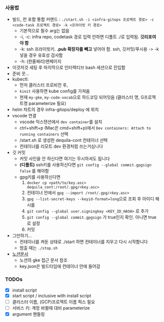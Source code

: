### 사용법
- 빌드, 런 포함 통합 커맨드 : `./start.sh -i <infra-gitops 프로젝트 경로> -c <code-task 프로젝트 경로> -k <프라이빗 키 경로>`
    - 기본적으로 필수 arg는 없음
    - -i, -c: infra repo, codetask 경로 입력 안하면 디폴트 ./로 입력됨. **깃리포여야 함**
    - -k: ssh 프라이빗키. **.pub 확장자를 빼고** 넣어야 함. ssh, 깃커밋/푸시용 -> -k 넣을 경우 유효성 검사함
    - -h: (한줄짜리)맨페이지
- 이것저것 세팅 후 마지막으로 인터렉티브 bash 세션으로 진입함
- 준비 끗...
- kubectl:
    - 먼저 클러스터 프로비전 후, 
    - `kinit` 사용하면 kube config를 가져옴
    - 현재 `my-gke`, `my-code-vocab`으로 하드코딩 되어잇음 (클러스터 명, G프로젝트명 parameterize 필요)
- helm 차트의 경우 infra-gitops/deploy 에 위치
- vscode 연결
    - vscode 익스텐션에서 `dev container`를 설치
    - ctrl+shift+p (Mac은 cmd+shift+p)에서 `Dev containers: Attach to running containers` 선택
    - /start.sh 로 생성한 dequila-cont 컨테이너 선택
    - 컨테이너를 리모트 dev 환경처럼 쓰는거심니다
- 깃 커밋
    - 커밋 사인을 안 하신다면 여기는 무시하셔도 됩니다
    - **(디폴트)** ssh키를 사용하신다면 `git config --global commit.gpgsign false` 를 해야함
    - gpg키를 사용하신다면
        1. `docker cp <path/to/key.asc> dequila_cont:/root/.gpg/<key.asc>`
        2. 컨테이너 안에서 `gpg --import /root/.gpg/<key.asc>`
        3. `gpg --list-secret-keys --keyid-format=long`으로 조회 후 아이디 해시를
        4. `git config --global user.signingkey <KEY_ID_HASH>` 로 추가
        5. `git config --global commit.gpgsign` 가 true인지 확인. 아니면 true로 설정
        6. 커밋
- 그만하기... 
    - 컨테이너를 켜둔 상태로 ./start 하면 컨테이너를 지우고 다시 시작함니다
    - 멈출 때는 `./stop.sh`
- [노션문서](https://www.notion.so/gke-1d290ab6365f808ab786eafd6bf57a63)
    - 노션의 gke 접근 문서 참조
    - key.json은 빌드타임에 컨테이너 안에 들어감

### TODOs
- [x] install script
- [x] start script / inclusive with install script
- [ ] 클러스터 이름, (GCP)프로젝트 이름 픽스 필요
- [ ] 서비스 키: 계정 바뀔때 대비 parameterize
- [x] argument 핸들링